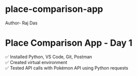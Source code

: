 # place-comparison-app
Author- Raj Das
# Place Comparison App - Day 1

✅ Installed Python, VS Code, Git, Postman  
✅ Created virtual environment  
✅ Tested API calls with Pokémon API using Python requests
